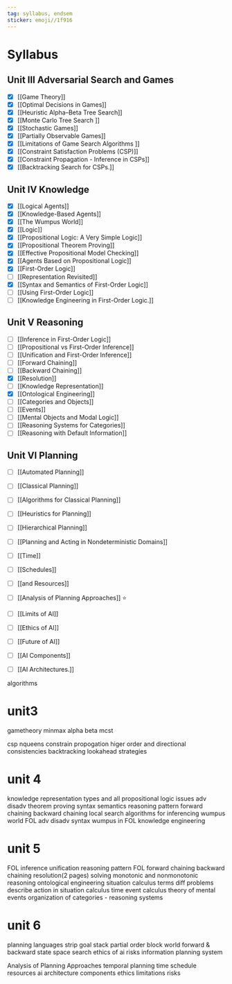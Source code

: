 ```yaml
---
tag: syllabus, endsem
sticker: emoji//1f916
---
```

# Syllabus

## Unit III Adversarial Search and Games
 - [x] [[Game Theory]]
 - [x] [[Optimal Decisions in Games]]
 - [x] [[Heuristic Alpha–Beta Tree Search]]
 - [x] [[Monte Carlo Tree Search ]]
 - [x] [[Stochastic Games]]
 - [x] [[Partially Observable Games]]
 - [x] [[Limitations of Game Search Algorithms ]]
 - [x] [[Constraint Satisfaction Problems (CSP)]]
 - [x] [[Constraint Propagation -  Inference in CSPs]]
 - [x] [[Backtracking Search for CSPs.]]

## Unit IV Knowledge
 - [x] [[Logical Agents]]
 - [x] [[Knowledge-Based Agents]]
 - [x] [[The Wumpus World]]
 - [x] [[Logic]]
 - [x] [[Propositional Logic: A Very Simple Logic]]
 - [x] [[Propositional Theorem Proving]]
 - [x] [[Effective Propositional Model Checking]]
 - [x] [[Agents Based on Propositional Logic]]
 - [x] [[First-Order Logic]]
 - [ ] [[Representation Revisited]]
 - [x] [[Syntax and Semantics of First-Order Logic]]
 - [ ] [[Using First-Order Logic]]
 - [ ] [[Knowledge Engineering in First-Order Logic.]]

## Unit V Reasoning
 - [ ] [[Inference in First-Order Logic]]
 - [ ] [[Propositional vs First-Order Inference]]
 - [ ] [[Unification and First-Order Inference]]
 - [ ] [[Forward Chaining]]
 - [ ] [[Backward Chaining]]
 - [x] [[Resolution]]
 - [ ] [[Knowledge Representation]]
 - [x] [[Ontological Engineering]]
 - [ ] [[Categories and Objects]]
 - [ ] [[Events]]
 - [ ] [[Mental Objects and Modal Logic]]
 - [ ] [[Reasoning Systems for Categories]]
 - [ ] [[Reasoning with Default Information]]

## Unit VI Planning
 - [ ] [[Automated Planning]]
 - [ ] [[Classical Planning]]
 - [ ] [[Algorithms for Classical Planning]]
 - [ ] [[Heuristics for Planning]]
 - [ ] [[Hierarchical Planning]]
 - [ ] [[Planning and Acting in Nondeterministic Domains]]
 - [ ] [[Time]]
 - [ ] [[Schedules]]
 - [ ] [[and Resources]]
 - [ ] [[Analysis of Planning Approaches]] ⭐
 - [ ] [[Limits of AI]]
 - [ ] [[Ethics of AI]]
 - [ ] [[Future of AI]]
 - [ ] [[AI Components]]
 - [ ] [[AI Architectures.]]


algorithms 
# unit3

gametheory
minmax
alpha beta
mcst

csp
nqueens
constrain propogation
higer order and directional consistencies
backtracking lookahead strategies

# unit 4
knowledge representation 
types and all
propositional logic 
issues
adv disadv
theorem proving
syntax 
semantics 
reasoning pattern
forward chaining 
backward chaining
local search algorithms for inferencing
wumpus world 
FOL
adv disadv
syntax
wumpus in FOL
knowledge engineering 


# unit 5
FOL inference 
unification 
reasoning pattern FOL
forward chaining 
backward chaining
resolution(2 pages) solving
monotonic and nonmonotonic reasoning 
ontological engineering 
situation calculus
	terms
	diff problems
	describe action in situation calculus 
time event calculus 
theory of  mental events 
organization of categories - reasoning systems 

# unit 6
planning languages
strip
goal stack
partial order 
block world 
forward & backward  state space search
ethics of ai
risks
information planning system

Analysis of Planning Approaches
temporal planning 
time schedule resources
ai architecture
components 
ethics 
limitations 
risks 
